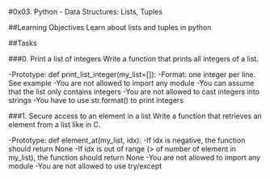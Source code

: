 #0x03. Python - Data Structures: Lists, Tuples

##Learning Objectives
Learn about lists and tuples in python

##Tasks

###0. Print a list of integers
Write a function that prints all integers of a list.

-Prototype: def print_list_integer(my_list=[]):
-Format: one integer per line. See example
-You are not allowed to import any module
-You can assume that the list only contains integers
-You are not allowed to cast integers into strings
-You have to use str.format() to print integers

###1. Secure access to an element in a list
Write a function that retrieves an element from a list like in C.

-Prototype: def element_at(my_list, idx):
-If idx is negative, the function should return None
-If idx is out of range (> of number of element in my_list), the function should return None
-You are not allowed to import any module
-You are not allowed to use try/except
